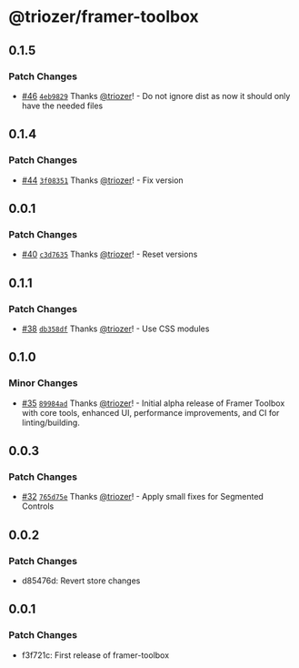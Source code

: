 # @triozer/framer-toolbox

## 0.1.5

### Patch Changes

- [#46](https://github.com/triozer/framer-toolbox/pull/46) [`4eb9829`](https://github.com/triozer/framer-toolbox/commit/4eb982959ef2f16fb8a5c1899db6daa75c566d57) Thanks [@triozer](https://github.com/triozer)! - Do not ignore dist as now it should only have the needed files

## 0.1.4

### Patch Changes

- [#44](https://github.com/triozer/framer-toolbox/pull/44) [`3f08351`](https://github.com/triozer/framer-toolbox/commit/3f08351d2e274ad0570bdadcf05ccd2abc48a764) Thanks [@triozer](https://github.com/triozer)! - Fix version

## 0.0.1

### Patch Changes

- [#40](https://github.com/triozer/framer-toolbox/pull/40) [`c3d7635`](https://github.com/triozer/framer-toolbox/commit/c3d7635df3e1ed0a1586f9f7dff253ff23288093) Thanks [@triozer](https://github.com/triozer)! - Reset versions

## 0.1.1

### Patch Changes

- [#38](https://github.com/triozer/framer-toolbox/pull/38) [`db358df`](https://github.com/triozer/framer-toolbox/commit/db358df320b04099075b91dd3231dde7fab36b5c) Thanks [@triozer](https://github.com/triozer)! - Use CSS modules

## 0.1.0

### Minor Changes

- [#35](https://github.com/triozer/framer-toolbox/pull/35) [`89984ad`](https://github.com/triozer/framer-toolbox/commit/89984adc89755292cbb1274d6d6d8f73da1fe09b) Thanks [@triozer](https://github.com/triozer)! - Initial alpha release of Framer Toolbox with core tools, enhanced UI, performance improvements, and CI for linting/building.

## 0.0.3

### Patch Changes

- [#32](https://github.com/triozer/framer-toolbox/pull/32) [`765d75e`](https://github.com/triozer/framer-toolbox/commit/765d75ed6926db02ed5e16ba514e097ba7cd3799) Thanks [@triozer](https://github.com/triozer)! - Apply small fixes for Segmented Controls

## 0.0.2

### Patch Changes

- d85476d: Revert store changes

## 0.0.1

### Patch Changes

- f3f721c: First release of framer-toolbox
